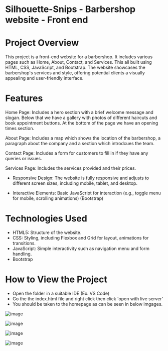 # Silhouette-Snips - Barbershop website - Front end

# Project Overview
This project is a front-end website for a barbershop. It includes various pages such as Home, About, Contact, and Services. This all built using HTML, CSS, JavaScript, and Bootstrap. The website showcases the barbershop's services and style, offering potential clients a visually appealing and user-friendly interface.

# Features
Home Page: Includes a hero section with a brief welcome message and slogan. Below that we have a gallery with photos of different haircuts and book appointment buttons. At the bottom of the page we have an opening times section. 

About Page: Includes a map which shows the location of the barbershop, a paragraph about the company and a section which introdcues the team.

Contact Page: Includes a form for customers to fill in if they have any queries or issues.

Services Page: Includes the services provided and their prices.

- Responsive Design: The website is fully responsive and adjusts to different screen sizes, including mobile, tablet, and desktop.

- Interactive Elements: Basic JavaScript for interaction (e.g., toggle menu for mobile, scrolling animations) (Bootstrap)

# Technologies Used
- HTML5: Structure of the website.
- CSS: Styling, including Flexbox and Grid for layout, animations for transitions.
- JavaScript: Simple interactivity such as navigation menu and form handling.
- Bootstrap

# How to View the Project
- Open the folder in a suitable IDE (Ex. VS Code)
- Go the the index.html file and right click then click 'open with live server'
- You should be taken to the homepage as can be seen in below imgages.

![image](https://github.com/user-attachments/assets/132f90b2-8008-42bf-8616-676981e0200c)

![image](https://github.com/user-attachments/assets/cf31baf1-08ac-45df-969e-9f1549118f3c)

![image](https://github.com/user-attachments/assets/77b3f530-1f83-46e1-bd8b-ece60d1b538a)

![image](https://github.com/user-attachments/assets/df8dde88-0453-4925-b5ed-544fdd891944)



